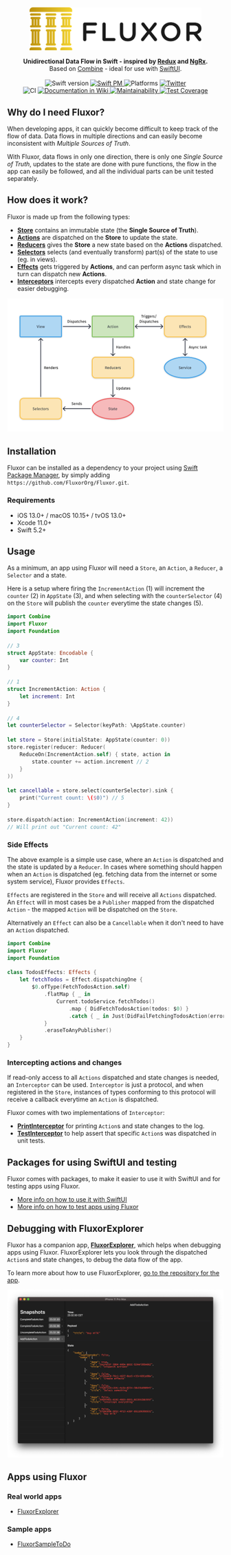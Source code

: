 <p align="center">
    <br />
    <img src="https://raw.githubusercontent.com/FluxorOrg/Fluxor/master/Assets/Fluxor-logo.png" width="400" max-width="90%" alt="Fluxor" />
</p>

<p align="center">
    <b>Unidirectional Data Flow in Swift - inspired by <a href="https://redux.js.org">Redux</a> and <a href="https://ngrx.io">NgRx</a>.</b><br />
    Based on <a href="https://developer.apple.com/documentation/combine">Combine</a> - ideal for use with <a href="https://developer.apple.com/documentation/swiftui">SwiftUI</a>.<br />
    <br />
    <img src="https://img.shields.io/badge/Swift-5.2-brightgreen.svg" alt="Swift version" />
    <a href="https://swift.org/package-manager">
        <img src="https://img.shields.io/badge/SwiftPM-compatible-brightgreen.svg?style=flat" alt="Swift PM" />
    </a>
    <img src="https://img.shields.io/badge/platforms-Mac+iOS-brightgreen.svg?style=flat" alt="Platforms" />
    <a href="https://twitter.com/mortengregersen">
        <img src="https://img.shields.io/badge/twitter-@mortengregersen-blue.svg?style=flat" alt="Twitter" />
    </a>
    <br />
    <img src="https://github.com/FluxorOrg/Fluxor/workflows/CI/badge.svg" alt="CI" />
    <a href="https://github.com/FluxorOrg/Fluxor/wiki">
        <img src="https://img.shields.io/badge/Docs-Wiki-brightgreen" alt="Documentation in Wiki" />
    </a>
    <a href="https://codeclimate.com/github/FluxorOrg/Fluxor/maintainability">
        <img src="https://api.codeclimate.com/v1/badges/f2ea66abc81e4a578a31/maintainability" alt="Maintainability" />
    </a>
    <a href="https://codeclimate.com/github/FluxorOrg/Fluxor/test_coverage">
        <img src="https://api.codeclimate.com/v1/badges/f2ea66abc81e4a578a31/test_coverage" alt="Test Coverage" />
    </a>
</p>

## Why do I need Fluxor?
When developing apps, it can quickly become difficult to keep track of the flow of data. Data flows in multiple directions and can easily become inconsistent with *Multiple Sources of Truth*.

With Fluxor, data flows in only one direction, there is only one *Single Source of Truth*, updates to the state are done with pure functions, the flow in the app can easily be followed, and all the individual parts can be unit tested separately.

## How does it work?
Fluxor is made up from the following types:

* [**Store**](Sources/Fluxor/Store.swift) contains an immutable state (the **Single Source of Truth**).
* [**Actions**](Sources/Fluxor/Action.swift) are dispatched on the **Store** to update the state.
* [**Reducers**](Sources/Fluxor/Reducer.swift) gives the **Store** a new state based on the **Actions** dispatched.
* [**Selectors**](Sources/Fluxor/Selector.swift) selects (and eventually transform) part(s) of the state to use (eg. in views).
* [**Effects**](Sources/Fluxor/Effects.swift) gets triggered by **Actions**, and can perform async task which in turn can dispatch new **Actions**.
* [**Interceptors**](Sources/Fluxor/Interceptor.swift) intercepts every dispatched **Action** and state change for easier debugging.

![](https://raw.githubusercontent.com/FluxorOrg/Fluxor/master/Assets/Diagram.png)

## Installation

Fluxor can be installed as a dependency to your project using [Swift Package Manager](https://swift.org/package-manager), by simply adding `https://github.com/FluxorOrg/Fluxor.git`.

### Requirements

- iOS 13.0+ / macOS 10.15+ / tvOS 13.0+
- Xcode 11.0+
- Swift 5.2+

## Usage
As a minimum, an app using Fluxor will need a `Store`, an `Action`, a `Reducer`, a `Selector` and a state.

Here is a setup where firing the `IncrementAction` (1) will increment the `counter` (2) in `AppState` (3), and when selecting with the `counterSelector` (4) on the `Store` will publish the `counter` everytime the state changes (5).

```swift
import Combine
import Fluxor
import Foundation

// 3
struct AppState: Encodable {
    var counter: Int
}

// 1
struct IncrementAction: Action {
    let increment: Int
}

// 4
let counterSelector = Selector(keyPath: \AppState.counter)

let store = Store(initialState: AppState(counter: 0))
store.register(reducer: Reducer(
    ReduceOn(IncrementAction.self) { state, action in
        state.counter += action.increment // 2
    }
))

let cancellable = store.select(counterSelector).sink {
    print("Current count: \($0)") // 5
}

store.dispatch(action: IncrementAction(increment: 42))
// Will print out "Current count: 42"
```

### Side Effects
The above example is a simple use case, where an `Action` is dispatched and the state is updated by a `Reducer`. In cases where something should happen when an `Action` is dispatched (eg. fetching data from the internet or some system service), Fluxor provides `Effects`.

`Effects` are registered in the `Store` and will receive all `Actions` dispatched. An `Effect` will in most cases be a `Publisher` mapped from the dispatched `Action` - the mapped `Action` will be dispatched on the `Store`.

Alternatively an `Effect` can also be a `Cancellable` when it don't need to have an `Action` dispatched.

```swift
import Combine
import Fluxor
import Foundation

class TodosEffects: Effects {
    let fetchTodos = Effect.dispatchingOne {
        $0.ofType(FetchTodosAction.self)
            .flatMap { _ in
                Current.todoService.fetchTodos()
                    .map { DidFetchTodosAction(todos: $0) }
                    .catch { _ in Just(DidFailFetchingTodosAction(error: "An error occurred.")) }
            }
            .eraseToAnyPublisher()
    }
}
```

### Intercepting actions and changes
If read-only access to all `Actions` dispatched and state changes is needed, an `Interceptor` can be used. `Interceptor` is just a protocol, and when registered in the `Store`, instances of types conforming to this protocol will receive a callback everytime an `Action` is dispatched.

Fluxor comes with two implementations of `Interceptor`:

* [**PrintInterceptor**](Sources/Fluxor/Interceptors/PrintInterceptor.swift) for printing `Action`s and state changes to the log.
* [**TestInterceptor**](Sources/FluxorTestSupport/TestInterceptor.swift) to help assert that specific `Action`s was dispatched in unit tests.

## Packages for using SwiftUI and testing
Fluxor comes with packages, to make it easier to use it with SwiftUI and for testing apps using Fluxor.

* [More info on how to use it with SwiftUI](FluxorSwiftUI.md)
* [More info on how to test apps using Fluxor](FluxorTestSupport.md)

## Debugging with FluxorExplorer
Fluxor has a companion app, [**FluxorExplorer**](https://github.com/FluxorOrg/FluxorExplorer), which helps when debugging apps using Fluxor. FluxorExplorer lets you look through the dispatched `Action`s and state changes, to debug the data flow of the app.

To learn more about how to use FluxorExplorer, [go to the repository for the app](https://github.com/FluxorOrg/FluxorExplorer).

![](https://raw.githubusercontent.com/FluxorOrg/Fluxor/master/Assets/FluxorExplorer.png)


## Apps using Fluxor

### Real world apps

* [FluxorExplorer](https://github.com/FluxorOrg/FluxorExplorer)

### Sample apps

* [FluxorSampleToDo](https://github.com/FluxorOrg/FluxorSampleToDo)
